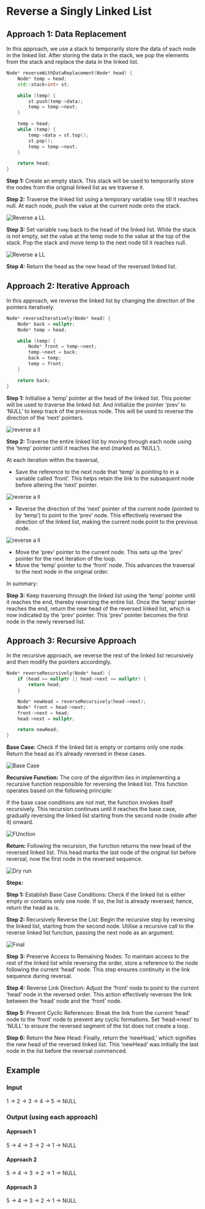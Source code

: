 
# Reverse a Singly Linked List

## Approach 1: Data Replacement

In this approach, we use a stack to temporarily store the data of each node in the linked list. After storing the data in the stack, we pop the elements from the stack and replace the data in the linked list.

```cpp
Node* reverseWithDataReplacement(Node* head) {
    Node* temp = head;
    std::stack<int> st;

    while (temp) {
        st.push(temp->data);
        temp = temp->next;
    }

    temp = head;
    while (temp) {
        temp->data = st.top();
        st.pop();
        temp = temp->next;
    }

    return head;
}
```

**Step 1:** Create an empty stack. This stack will be used to temporarily store the nodes from the original linked list as we traverse it.

**Step 2:** Traverse the linked list using a temporary variable `temp` till it reaches null. At each node, push the value at the current node onto the stack.

![Reverse a LL](../Images/reverse-ll-1.jpg)

**Step 3:** Set variable `temp` back to the head of the linked list. While the stack is not empty, set the value at the temp node to the value at the top of the stack. Pop the stack and move temp to the next node till it reaches null.

![Reverse a LL](../Images/reverse-ll-2.jpg)

**Step 4:** Return the head as the new head of the reversed linked list.

## Approach 2: Iterative Approach

In this approach, we reverse the linked list by changing the direction of the pointers iteratively.

```cpp
Node* reverseIteratively(Node* head) {
    Node* back = nullptr;
    Node* temp = head;

    while (temp) {
        Node* front = temp->next;
        temp->next = back;
        back = temp;
        temp = front;
    }

    return back;
}
```

**Step 1:** Initialise a ‘temp’ pointer at the head of the linked list. This pointer will be used to traverse the linked list. And initialize the pointer ‘prev’ to ‘NULL’ to keep track of the previous node. This will be used to reverse the direction of the ‘next’ pointers.

![reverse a ll](../Images/reversell-1.webp)

**Step 2:** Traverse the entire linked list by moving through each node using the ‘temp’ pointer until it reaches the end (marked as ‘NULL’).

At each iteration within the traversal,

- Save the reference to the next node that ‘temp’ is pointing to in a variable called ‘front’. This helps retain the link to the subsequent node before altering the ‘next’ pointer.

![reverse a ll](../Images/reverse-a-ll-2.webp)

- Reverse the direction of the ‘next’ pointer of the current node (pointed to by ‘temp’) to point to the ‘prev’ node. This effectively reversed the direction of the linked list, making the current node point to the previous node.

![reverse a ll](../Images/reverse-a-ll-3.webp)

- Move the ‘prev’ pointer to the current node. This sets up the ‘prev’ pointer for the next iteration of the loop.
- Move the ‘temp’ pointer to the ‘front’ node. This advances the traversal to the next node in the original order.

In summary:

**Step 3:** Keep traversing through the linked list using the ‘temp’ pointer until it reaches the end, thereby reversing the entire list. Once the ‘temp’ pointer reaches the end, return the new head of the reversed linked list, which is now indicated by the ‘prev’ pointer. This ‘prev’ pointer becomes the first node in the newly reversed list.

## Approach 3: Recursive Approach

In the recursive approach, we reverse the rest of the linked list recursively and then modify the pointers accordingly.

```cpp
Node* reverseRecursively(Node* head) {
    if (head == nullptr || head->next == nullptr) {
        return head;
    }

    Node* newHead = reverseRecursively(head->next);
    Node* front = head->next;
    front->next = head;
    head->next = nullptr;

    return newHead;
}
```

**Base Case:**
Check if the linked list is empty or contains only one node. Return the head as it’s already reversed in these cases.

![Base Case](../Images/rsll-base-case.webp)

**Recursive Function:**
The core of the algorithm lies in implementing a recursive function responsible for reversing the linked list. This function operates based on the following principle:

If the base case conditions are not met, the function invokes itself recursively. This recursion continues until it reaches the base case, gradually reversing the linked list starting from the second node (node after it) onward.

![FUnction](../Images/rsll-function.webp)

**Return:**
Following the recursion, the function returns the new head of the reversed linked list. This head marks the last node of the original list before reversal, now the first node in the reversed sequence.

![Dry run](../Images/rsll-dryrun.webp)

**Steps:**

**Step 1:** Establish Base Case Conditions: Check if the linked list is either empty or contains only one node. If so, the list is already reversed; hence, return the head as is.

**Step 2:** Recursively Reverse the List: Begin the recursive step by reversing the linked list, starting from the second node. Utilise a recursive call to the reverse linked list function, passing the next node as an argument.

![Final](../Images/rsll-final.webp)

**Step 3:** Preserve Access to Remaining Nodes: To maintain access to the rest of the linked list while reversing the order, store a reference to the node following the current ‘head’ node. This step ensures continuity in the link sequence during reversal.

**Step 4:** Reverse Link Direction: Adjust the ‘front’ node to point to the current ‘head’ node in the reversed order. This action effectively reverses the link between the ‘head’ node and the ‘front’ node.

**Step 5:** Prevent Cyclic References: Break the link from the current ‘head’ node to the ‘front’ node to prevent any cyclic formations. Set ‘head->next’ to ‘NULL’ to ensure the reversed segment of the list does not create a loop.

**Step 6:** Return the New Head: Finally, return the ‘newHead,’ which signifies the new head of the reversed linked list. This ‘newHead’ was initially the last node in the list before the reversal commenced.

## Example

### Input
1 -> 2 -> 3 -> 4 -> 5 -> NULL

### Output (using each approach)
#### Approach 1
5 -> 4 -> 3 -> 2 -> 1 -> NULL

#### Approach 2
5 -> 4 -> 3 -> 2 -> 1 -> NULL

#### Approach 3
5 -> 4 -> 3 -> 2 -> 1 -> NULL
